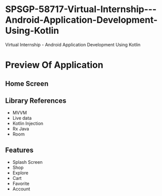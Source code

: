# SPSGP-58717-Virtual-Internship---Android-Application-Development-Using-Kotlin
Virtual Internship - Android Application Development Using Kotlin

# Preview Of Application
## Home Screen

## Library References
- MVVM
- Live data
- Kotlin Injection
- Rx Java
- Room

## Features
- Splash Screen
- Shop
- Explore
- Cart
- Favorite
- Account

